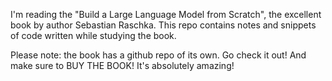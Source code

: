 I'm reading the "Build a Large Language Model from Scratch", the excellent book 
by author Sebastian Raschka. This repo contains notes and snippets of code written
while studying the book.

Please note: the book has a github repo of its own. Go check it out!
And make sure to BUY THE BOOK! It's absolutely amazing!